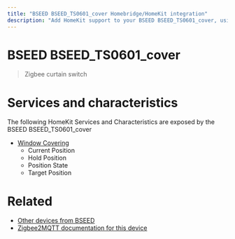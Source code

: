```yaml
---
title: "BSEED BSEED_TS0601_cover Homebridge/HomeKit integration"
description: "Add HomeKit support to your BSEED BSEED_TS0601_cover, using Homebridge, Zigbee2MQTT and homebridge-z2m."
---
```

<!---
This file has been GENERATED using src/docgen/docgen.ts
DO NOT EDIT THIS FILE MANUALLY!
-->
# BSEED BSEED_TS0601_cover
> Zigbee curtain switch


# Services and characteristics
The following HomeKit Services and Characteristics are exposed by
the BSEED BSEED_TS0601_cover

* [Window Covering](../../cover.md)
  * Current Position
  * Hold Position
  * Position State
  * Target Position


# Related
* [Other devices from BSEED](../index.md#bseed)
* [Zigbee2MQTT documentation for this device](https://www.zigbee2mqtt.io/devices/BSEED_TS0601_cover.html)